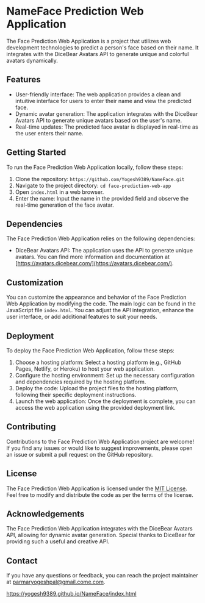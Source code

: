 # NameFace Prediction Web Application

The Face Prediction Web Application is a project that utilizes web development technologies to predict a person's face based on their name. It integrates with the DiceBear Avatars API to generate unique and colorful avatars dynamically.

## Features

- User-friendly interface: The web application provides a clean and intuitive interface for users to enter their name and view the predicted face.
- Dynamic avatar generation: The application integrates with the DiceBear Avatars API to generate unique avatars based on the user's name.
- Real-time updates: The predicted face avatar is displayed in real-time as the user enters their name.

## Getting Started

To run the Face Prediction Web Application locally, follow these steps:

1. Clone the repository: `https://github.com/Yogesh9389/NameFace.git`
2. Navigate to the project directory: `cd face-prediction-web-app`
3. Open `index.html` in a web browser.
4. Enter the name: Input the name in the provided field and observe the real-time generation of the face avatar.

## Dependencies

The Face Prediction Web Application relies on the following dependencies:

- DiceBear Avatars API: The application uses the API to generate unique avatars. You can find more information and documentation at [https://avatars.dicebear.com/](https://avatars.dicebear.com/).

## Customization

You can customize the appearance and behavior of the Face Prediction Web Application by modifying the code. The main logic can be found in the JavaScript file `index.html`. You can adjust the API integration, enhance the user interface, or add additional features to suit your needs.

## Deployment

To deploy the Face Prediction Web Application, follow these steps:

1. Choose a hosting platform: Select a hosting platform (e.g., GitHub Pages, Netlify, or Heroku) to host your web application.
2. Configure the hosting environment: Set up the necessary configuration and dependencies required by the hosting platform.
3. Deploy the code: Upload the project files to the hosting platform, following their specific deployment instructions.
4. Launch the web application: Once the deployment is complete, you can access the web application using the provided deployment link.

## Contributing

Contributions to the Face Prediction Web Application project are welcome! If you find any issues or would like to suggest improvements, please open an issue or submit a pull request on the GitHub repository.

## License

The Face Prediction Web Application is licensed under the [MIT License](LICENSE). Feel free to modify and distribute the code as per the terms of the license.

## Acknowledgements

The Face Prediction Web Application integrates with the DiceBear Avatars API, allowing for dynamic avatar generation. Special thanks to DiceBear for providing such a useful and creative API.

## Contact

If you have any questions or feedback, you can reach the project maintainer at [parmaryogeshpal@gmail.come.com](mailto:your-email@example.com).


 https://yogesh9389.github.io/NameFace/index.html
